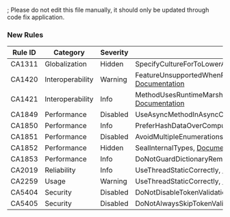 ; Please do not edit this file manually, it should only be updated through code fix application.

### New Rules

Rule ID | Category | Severity | Notes
--------|----------|----------|-------
CA1311 | Globalization | Hidden | SpecifyCultureForToLowerAndToUpper, [Documentation](https://docs.microsoft.com/dotnet/fundamentals/code-analysis/quality-rules/ca1311)
CA1420 | Interoperability | Warning | FeatureUnsupportedWhenRuntimeMarshallingDisabled, [Documentation](https://docs.microsoft.com/dotnet/fundamentals/code-analysis/quality-rules/ca1420)
CA1421 | Interoperability | Info | MethodUsesRuntimeMarshallingEvenWhenMarshallingDisabled, [Documentation](https://docs.microsoft.com/dotnet/fundamentals/code-analysis/quality-rules/ca1421)
CA1849 | Performance | Disabled | UseAsyncMethodInAsyncContext, [Documentation](https://docs.microsoft.com/dotnet/fundamentals/code-analysis/quality-rules/ca1849)
CA1850 | Performance | Info | PreferHashDataOverComputeHashAnalyzer, [Documentation](https://docs.microsoft.com/dotnet/fundamentals/code-analysis/quality-rules/ca1850)
CA1851 | Performance | Disabled | AvoidMultipleEnumerations, [Documentation](https://docs.microsoft.com/dotnet/fundamentals/code-analysis/quality-rules/ca1851)
CA1852 | Performance | Hidden | SealInternalTypes, [Documentation](https://docs.microsoft.com/dotnet/fundamentals/code-analysis/quality-rules/ca1852)
CA1853 | Performance | Info | DoNotGuardDictionaryRemoveByContainsKey, [Documentation](https://docs.microsoft.com/dotnet/fundamentals/code-analysis/quality-rules/ca1853)
CA2019 | Reliability | Info | UseThreadStaticCorrectly, [Documentation](https://docs.microsoft.com/dotnet/fundamentals/code-analysis/quality-rules/ca2019)
CA2259 | Usage | Warning | UseThreadStaticCorrectly, [Documentation](https://docs.microsoft.com/dotnet/fundamentals/code-analysis/quality-rules/ca2259)
CA5404 | Security | Disabled | DoNotDisableTokenValidationChecks, [Documentation](https://docs.microsoft.com/visualstudio/code-quality/ca5404)
CA5405 | Security | Disabled | DoNotAlwaysSkipTokenValidationInDelegates, [Documentation](https://docs.microsoft.com/visualstudio/code-quality/ca5405)
